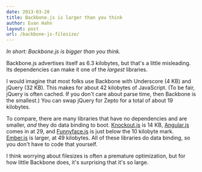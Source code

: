 ```yaml
---
date: 2013-03-20
title: Backbone.js is larger than you think
author: Evan Hahn
layout: post
url: /backbone-js-filesize/
---
```


_In short: Backbone.js is bigger than you think._

Backbone.js advertises itself as 6.3 kilobytes, but that's a little misleading. Its dependencies can make it one of the _largest_ libraries.

I would imagine that most folks use Backbone with Underscore (4 KB) and jQuery (32 KB). This makes for about 42 kilobytes of JavaScript. (To be fair, jQuery is often cached. If you don't care about parse time, then Backbone is the smallest.) You can swap jQuery for Zepto for a total of about 19 kilobytes.

To compare, there are many libraries that have no dependencies and are smaller, _and_ they do data binding to boot. [Knockout.js](https://knockoutjs.com/) is 14 KB, [Angular.js](http://angularjs.org/) comes in at 29, and [Funnyface.js](https://weepy.github.com/o_O/) is just below the 10 kilobyte mark. [Ember.js](http://emberjs.com/) is larger, at 49 kilobytes. All of these libraries do data binding, so you don't have to code that yourself.

I think worrying about filesizes is often a premature optimization, but for how little Backbone does, it's surprising that it's so large.
